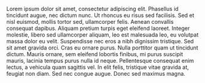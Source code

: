 Lorem ipsum dolor sit amet, consectetur adipiscing elit.
Phasellus id tincidunt augue, nec dictum nunc.
Ut rhoncus eu risus sed facilisis.
Sed et nisl euismod, mollis tortor sed, ullamcorper felis.
Aenean convallis consequat dapibus.
Aliquam pretium turpis eget eleifend laoreet.
Integer molestie, libero sed ullamcorper aliquam,
leo est malesuada leo, eu volutpat massa dolor eu velit.
Suspendisse nec eros a nibh dignissim tristique.
Sed sit amet gravida orci. Cras eu ornare purus.
Nulla porttitor quam ut tincidunt dictum. Mauris ornare,
sem eleifend lobortis finibus, mi purus suscipit mauris,
lacinia tempus purus nulla id neque. Pellentesque consequat
enim lectus, a vehicula quam sagittis vel. In elit felis,
tristique vitae gravida at, feugiat non diam. Sed nec congue
augue. Donec sed maximus magna. 